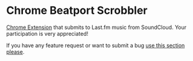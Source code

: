 Chrome Beatport Scrobbler
===========================

[Chrome Extension](https://chrome.google.com/webstore/detail/beatport-scrobbler/mbededkmpingbgchhaghnlcbpgcejaao) that submits to Last.fm music from SoundCloud. Your participation is very appreciated!

If you have any feature request or want to submit a bug [use this section please](https://github.com/uoziod/chrome-beatport-scrobbler/issues).
